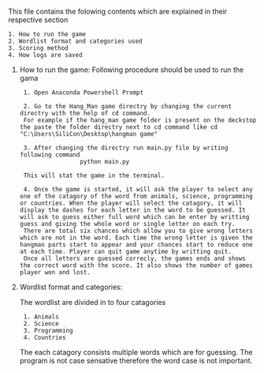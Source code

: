 This file contains the folowing contents which are explained in their respective section

    1. How to run the game
    2. Wordlist format and categories used
    3. Scoring method
    4. How logs are saved

1. How to run the game:
    Following procedure should be used to run the gama

        1. Open Anaconda Powershell Prompt

        2. Go to the Hang_Man game directry by changing the current directry with the help of cd command.
        For example if the hang_man game folder is present on the deckstop the paste the folder directry next to cd command like cd "C:\Users\SiliCon\Desktop\hangman game"

        3. After changing the directry run main.py file by writing following command
                        python main.py

        This will stat the game in the terminal.

        4. Once the game is started, it will ask the player to select any one of the catagory of the word from animals, science, programming or countries. When the player will select the catagory, it will display the dashes for each letter in the word to be guessed. It will ask to guess either full word which can be enter by writting guess and giving the whole word or single letter on each try.
        There are total six chances which allow you to give wrong letters which are not in the word. Each time the wrong letter is given the hangman parts start to appear and your chances start to reduce one at each time. Player can quit game anytime by writting quit.
        Once all letters are guessed correcly, the games ends and shows the correct word with the score. It also shows the number of games player won and lost.

2. Wordlist format and categories:

    The wordlist are divided in to four catagories
    
        1. Animals
        2. Science
        3. Programming
        4. Countries
    The each catagory consists multiple words which are for guessing. The program is not case sensative therefore the word case is not important.